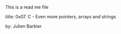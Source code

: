 This is a read me file 

title: 0x07. C - Even more pointers, arrays and strings

by: Julien Barbier
